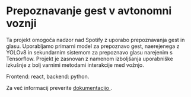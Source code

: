 # Prepoznavanje gest v avtonomni voznji
Ta projekt omogoča nadzor nad Spotify z uporabo prepoznavanja gest in glasu. Uporabljamo primarni model za prepoznavo gest, naerejenega z YOLOv8 in sekundarnim sistemom za prepoznavo glasu narejenim s Tensorflow. Projekt je zasnovan z namenom izboljšanja uporabniške izkušnje z bolj varnimi metodami interakcije med vožnjo.

Frontend: react, backend: python.
 
Za več informacij preverite [dokumentacijo ](https://github.com/crazycake919/Prepoznavanje-gest-v-avtonomni-voznji/wiki).

